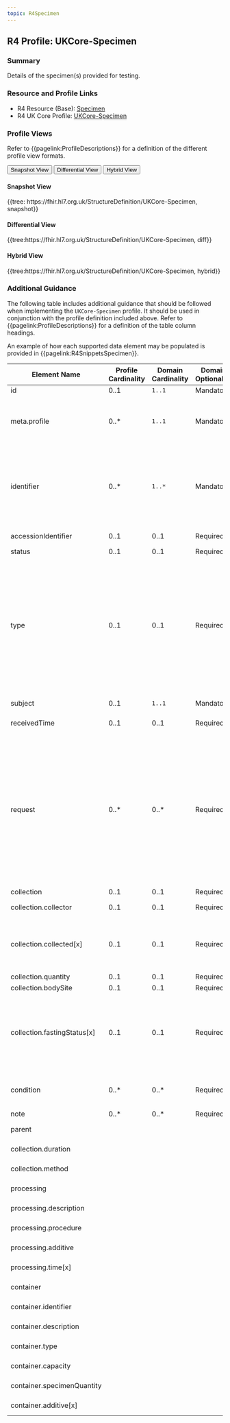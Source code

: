 ```yaml
---
topic: R4Specimen
---
```

## R4 Profile: UKCore-Specimen

### Summary
Details of the specimen(s) provided for testing.

### Resource and Profile Links
* R4 Resource (Base): [Specimen]( https://hl7.org/fhir/R4/specimen.html)
* R4 UK Core Profile: [UKCore-Specimen](https://simplifier.net/hl7fhirukcorer4/ukcore-specimen)

### Profile Views
Refer to {{pagelink:ProfileDescriptions}} for a definition of the different profile view formats.
<div class="tab fhirTree">
    <button class="tablinks active" onclick="openTab(event, 'Snapshot View')">Snapshot View</button>
    <button class="tablinks" onclick="openTab(event, 'Differential View')">Differential View</button>
    <button class="tablinks" onclick="openTab(event, 'Hybrid View')">Hybrid View</button>
</div>

<div id="Snapshot View" class="tabcontent" style="display:block">
    <h4>Snapshot View</h4>
    {{tree: https://fhir.hl7.org.uk/StructureDefinition/UKCore-Specimen, snapshot}}
</div>

<div id="Differential View" class="tabcontent">
    <h4>Differential View</h4>
    {{tree:https://fhir.hl7.org.uk/StructureDefinition/UKCore-Specimen, diff}}
</div>

<div id="Hybrid View" class="tabcontent">
    <h4>Hybrid View</h4>
    {{tree:https://fhir.hl7.org.uk/StructureDefinition/UKCore-Specimen, hybrid}}
</div>

### Additional Guidance
The following table includes additional guidance that should be followed when implementing the `UKCore-Specimen` profile. It should be used in conjunction with the profile definition included above. Refer to {{pagelink:ProfileDescriptions}} for a definition of the table column headings.

An example of how each supported data element may be populated is provided in {{pagelink:R4SnippetsSpecimen}}.

<table class="regular">
    <thead>
        <tr>
            <th width="15%">Element Name</th>
            <th width="10%">Profile Cardinality</th>
            <th width="10%">Domain Cardinality</th>
            <th width="10%">Domain Optionality</th>
            <th width="10%">Type</th>
            <th width="45%">Definition, Constraints and Notes</th>
        </tr>
    </thead>
    <tbody>
        <tr>
            <td>id</td>
            <td>0..1</td>
            <td><code>1..1</code></td>
            <td>Mandatory</td>
            <td><a href=" https://hl7.org/fhir/R4/datatypes.html#id">id</a></td>
            <td>The logical identifier for the resource instance.</td>
        </tr>
        <tr>
            <td>meta.profile</td>
            <td>0..*</td>
            <td><code>1..1</code></td>
            <td>Mandatory</td>
            <td><a href=" https://hl7.org/fhir/R4/datatypes.html#uri">uri</a></td>
            <td>The canonical URL for the <code>UKCore-Specimen</code> profile.<br><br>This <b>SHALL</b> be populated with the following fixed value:<br><code>https://fhir.hl7.org.uk/StructureDefinition/UKCore-Specimen</code></td>
        </tr>
        <tr>
            <td>identifier</td>
            <td>0..*</td>
            <td><code>1..*</code></td>
            <td>Mandatory</td>
            <td><a href=" https://hl7.org/fhir/R4/datatypes.html#Identifier">Identifier</a></td>
            <td>This <b>SHALL</b> be populated with a globally unique and persistent identifier (that is, it doesn’t change between requests and is therefore stored with the source data). This <b>SHALL</b> be scoped by a provider specific namespace for the identifier.<br><br>Where consuming systems are integrating data from this resource to their local system, they <b>SHALL</b> also persist this identifier at the same time.</td>
        </tr>
        <tr>
            <td>accessionIdentifier</td>
            <td>0..1</td>
            <td>0..1</td>
            <td>Required</td>
            <td><a href=" https://hl7.org/fhir/R4/datatypes.html#Identifier">Identifier</a></td>
            <td>A business identifier supplied by the laboratory that is responsible for performing the test.</td>
        </tr>
        <tr>
            <td>status</td>
            <td>0..1</td>
            <td>0..1</td>
            <td>Required</td>
            <td><a href=" https://hl7.org/fhir/R4/datatypes.html#code">code</a></td>
            <td>The availability of the specimen.</td>
        </tr>
        <tr>
            <td>type</td>
            <td>0..1</td>
            <td>0..1</td>
            <td>Required</td>
            <td><a href=" https://hl7.org/fhir/R4/datatypes.html#CodeableConcept">CodeableConcept</a></td>
            <td>The kind of material that forms the specimen.<br><br>If provided, this <b>SHALL</b> be populated using one of the following:<br><br>
                <ul>
                    <li>descendantOf 105590001 | Substance (in which case <code>Specimen.collection.method</code> and <code>Specimen.collection.bodySite</code> <b>SHOULD</b> also be populated), OR</li>
        			<li>descendantOf 49755003 | Morphologically abnormal structure, OR</li>
                    <li>descendantOf 123037004 | Body structure, OR</li>
                    <li>descendantOf 123038009 | Specimen, OR</li>
                    <li>descendantOf 260787004 | Physical object</li>
                </ul>
            </td>
        </tr>
        <tr>
            <td>subject</td>
            <td>0..1</td>
            <td><code>1..1</code></td>
            <td>Mandatory</td>
            <td><a href=" https://hl7.org/fhir/R4/references.html#2.3.0">Reference</a></td>
            <td>Reference to the subject that the specimen relates to. This is usually (but not always) a <code>Patient</code>.</td>
        </tr>
        <tr>
            <td>receivedTime</td>
            <td>0..1</td>
            <td>0..1</td>
            <td>Required</td>
            <td><a href=" https://hl7.org/fhir/R4/datatypes.html#datetime">datetime</a></td>
            <td>The date and time that the specimen was received for processing.</td>
        </tr>
        <tr>
            <td>request</td>
            <td>0..*</td>
            <td>0..*</td>
            <td>Required</td>
            <td><a href=" https://hl7.org/fhir/R4/references.html#2.3.0">Reference</a></td>
            <td>Reference to the <code>ServiceRequest</code> that the specimen relates to. This should only be used when a test was requested before the specimen was collected.<br><br><b>Note:</b> It is also possible to link a <code>ServiceRequest</code> to a <code>Specimen</code> using the <code>ServiceRequest.specimen</code> data element. This should be used when a test is requested and the specimen has already been collected.<br><br>For further information refer to:<br><br> 
                <ul>
                    <li>the description of the {{pagelink:R4ServiceRequest}} profile in this implementation guide, and</li>
                    <li>the notes relating to the use of the<a href=" https://hl7.org/fhir/R4/servicerequest.html#notes"> ServiceRequest</a> resource in the base FHIR specification.</li>
                </ul>
            </td>
        </tr>
        <tr>
            <td>collection</td>
            <td>0..1</td>
            <td>0..1</td>
            <td>Required</td>
            <td><a href=" https://hl7.org/fhir/R4/backboneelement.html">BackboneElement</a></td>
            <td>Details concerning the specimen collection.</td>
        </tr>
        <tr>
            <td>collection.collector</td>
            <td>0..1</td>
            <td>0..1</td>
            <td>Required</td>
            <td><a href=" https://hl7.org/fhir/R4/references.html#2.3.0">Reference</a></td>
            <td>Reference to the <code>Practitioner</code> or <code>PractitionerRole</code> that collected the specimen.</td>
        </tr>
        <tr>
            <td>collection.collected[x]</td>
            <td>0..1</td>
            <td>0..1</td>
            <td>Required</td>
            <td><a href=" https://hl7.org/fhir/R4/datatypes.html#dateTime">dateTime</a> | <a href=" https://hl7.org/fhir/R4/datatypes.html#Period">Period</a></td>
            <td>The date and time that the specimen was collected.<br><br>The presence of <code>[x]</code> in an element name is used to indicate a <a href="https://hl7.org/fhir/R4/formats.html#choice"> choice of data type</a>. The <code>[x]</code> part of the element name is replaced with an appropriate data type, in title-case format e.g. <code>effectiveDateTime</code>.</td>
        </tr>
        <tr>
            <td>collection.quantity</td>
            <td>0..1</td>
            <td>0..1</td>
            <td>Required</td>
            <td><a href=" https://hl7.org/fhir/R4/datatypes.html#SimpleQuantity">SimpleQuantity</a></td>
            <td>The quantity of specimen that was collected.</td>
        </tr>
        <tr>
            <td>collection.bodySite</td>
            <td>0..1</td>
            <td>0..1</td>
            <td>Required</td>
            <td><a href=" https://hl7.org/fhir/R4/datatypes.html#CodeableConcept">CodeableConcept</a></td>
            <td>The anatomical site of the specimen collection.</td>
        </tr>
            <tr>
            <td>collection.fastingStatus[x]</td>
            <td>0..1</td>
            <td>0..1</td>
            <td>Required</td>
            <td><a href=" https://hl7.org/fhir/R4/datatypes.html#CodeableConcept">CodeableConcept</a> | <a href=" https://hl7.org/fhir/R4/datatypes.html#Duration">Duration</a></td>
            <td>Indicates abstinence or reduction from some or all food, drink, or both, for a period of time prior to specimen collection<br><br>The presence of <code>[x]</code> in an element name is used to indicate a <a href="https://hl7.org/fhir/R4/formats.html#choice"> choice of data type</a>. The <code>[x]</code> part of the element name is replaced with an appropriate data type, in title-case format e.g. <code>fastingStatusCodeableConcept</code></td>
        </tr>
        <tr>
            <td>condition</td>
            <td>0..*</td>
            <td>0..*</td>
            <td>Required</td>
            <td><a href=" https://hl7.org/fhir/R4/datatypes.html#CodeableConcept">CodeableConcept</a></td>
        <td>The state of the specimen e.g. Contaminated.<br><br>It can be used to assess the availability, quality or appropriateness of the specimen for a specific test.</td>
        </tr>
        <tr>
            <td>note</td>
            <td>0..*</td>
            <td>0..*</td>
            <td>Required</td>
            <td><a href=" https://hl7.org/fhir/R4/datatypes.html#annotation">Annotation</a></td>
            <td>Notes relating to the specimen.</td>
        </tr>
        <tr>
            <td>parent</td>
            <td></td>
            <td></td>
            <td></td>
            <td><a href=" https://hl7.org/fhir/R4/references.html#2.3.0">Reference</a></td>
            <td>Currently out of scope - element <b>SHALL NOT</b> be populated.</td>
        </tr>
        <tr>
            <td>collection.duration</td>
            <td></td>
            <td></td>
            <td></td>
            <td><a href=" https://hl7.org/fhir/R4/datatypes.html#Duration">Duration</a></td>
            <td>Currently out of scope - element <b>SHALL NOT</b> be populated.</td>
        </tr>
        <tr>
            <td>collection.method</td>
            <td></td>
            <td></td>
            <td></td>
            <td><a href=" https://hl7.org/fhir/R4/datatypes.html#CodeableConcept">CodeableConcept</a></td>
            <td>Currently out of scope - element <b>SHALL NOT</b> be populated.</td>
        </tr>
        <tr>
            <td>processing</td>
            <td></td>
            <td></td>
            <td></td>
            <td><a href=" https://hl7.org/fhir/R4/backboneelement.html">BackboneElement</a></td>
            <td>Currently out of scope - element <b>SHALL NOT</b> be populated.</td>
        </tr>
        <tr>
            <td>processing.description</td>
            <td></td>
            <td></td>
            <td></td>
            <td><a href=" https://hl7.org/fhir/R4/datatypes.html#string">string</a></td>
            <td>Currently out of scope - element <b>SHALL NOT</b> be populated.</td>
        </tr>
        <tr>
            <td>processing.procedure</td>
            <td></td>
            <td></td>
            <td></td>
            <td><a href=" https://hl7.org/fhir/R4/datatypes.html#CodeableConcept">CodeableConcept</a></td>
            <td>Currently out of scope - element <b>SHALL NOT</b> be populated.</td>
        </tr>
        <tr>
            <td>processing.additive</td>
            <td></td>
            <td></td>
            <td></td>
            <td><a href=" https://hl7.org/fhir/R4/references.html#2.3.0">Reference</a></td>
            <td>Currently out of scope - element <b>SHALL NOT</b> be populated.</td>
        </tr>
        <tr>
            <td>processing.time[x]</td>
            <td></td>
            <td></td>
            <td></td>
            <td><a href=" https://hl7.org/fhir/R4/datatypes.html#dateTime">dateTime</a> | <a href=" https://hl7.org/fhir/R4/datatypes.html#Period">Period</a></td>
            <td>Currently out of scope - element <b>SHALL NOT</b> be populated.</td>
        </tr>
        <tr>
            <td>container</td>
            <td></td>
            <td></td>
            <td></td>
            <td><a href=" https://hl7.org/fhir/R4/backboneelement.html">BackboneElement</a></td>
            <td>Currently out of scope - element <b>SHALL NOT</b> be populated.</td>
        </tr>
        <tr>
            <td>container.identifier</td>
            <td></td>
            <td></td>
            <td></td>
            <td><a href=" https://hl7.org/fhir/R4/datatypes.html#Identifier">Identifier</a></td>
            <td>Currently out of scope - element <b>SHALL NOT</b> be populated.</td>
        </tr>
        <tr>
            <td>container.description</td>
            <td></td>
            <td></td>
            <td></td>
            <td><a href=" https://hl7.org/fhir/R4/datatypes.html#string">string</a></td>
            <td>Currently out of scope - element <b>SHALL NOT</b> be populated.</td>
        </tr>
        <tr>
            <td>container.type</td>
            <td></td>
            <td></td>
            <td></td>
            <td><a href=" https://hl7.org/fhir/R4/datatypes.html#CodeableConcept">CodeableConcept</a></td>
            <td>Currently out of scope - element <b>SHALL NOT</b> be populated.</td>
        </tr>
        <tr>
            <td>container.capacity</td>
            <td></td>
            <td></td>
            <td></td>
            <td><a href=" https://hl7.org/fhir/R4/datatypes.html#SimpleQuantity">SimpleQuantity</a></td>
            <td>Currently out of scope - element <b>SHALL NOT</b> be populated.</td>
        </tr>
        <tr>
            <td>container.specimenQuantity</td>
            <td></td>
            <td></td>
            <td></td>
            <td><a href=" https://hl7.org/fhir/R4/datatypes.html#SimpleQuantity">SimpleQuantity</a></td>
            <td>Currently out of scope - element <b>SHALL NOT</b> be populated.</td>
        </tr>
        <tr>
            <td>container.additive[x]</td>
            <td></td>
            <td></td>
            <td></td>
            <td><a href=" https://hl7.org/fhir/R4/datatypes.html#CodeableConcept">CodeableConcept</a> | <a href=" https://hl7.org/fhir/R4/references.html#2.3.0">Reference</a></td>
            <td>Currently out of scope - element <b>SHALL NOT</b> be populated.</td>
        </tr
    </tbody>
</table>

<br>
